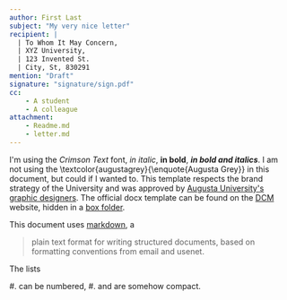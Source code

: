 ```yaml
---
author: First Last
subject: "My very nice letter"
recipient: | 
  | To Whom It May Concern,
  | XYZ University,
  | 123 Invented St.
  | City, St, 830291
mention: "Draft" 
signature: "signature/sign.pdf"
cc: 
    - A student
    - A colleague
attachment:
    - Readme.md
    - letter.md
---
```


<!-- 
    All the attributes but author are optional.
        - author: your name (First Last),
        - subject: to indicate the subject (added in the meta-data of the pdf),
        - recipient: to list (on multiple lines, if needed) the recipient,
        - mention: remove this line to remove the "Draft" crossing.
        - signature: specify, if you wish, the path to a pdf of your signature.
        - cc: to indicate who will receive a copy of your mail.
        - attachment: documents embedded in your pdf (WARNING, this is quite experimental: the attachfile2 package beyond that is not maintained, as far as I know).
-->

I'm using the _Crimson Text_ font, _in italic_, **in bold**, **_in bold and italics_**.
I am not using the \textcolor{augustagrey}{\enquote{Augusta Grey}} in this document, but could if I wanted to.
This template respects the brand strategy of the University and was approved by [Augusta University's graphic designers](https://brand.augusta.edu/).
The official docx template can be found on the [DCM](https://www.augusta.edu/dcm/marketing/) website, hidden in a [box folder](https://augustauniversity.app.box.com/v/brand-templates/file/777468597182).

This document uses [markdown](https://commonmark.org/), a

>  plain text format for writing structured documents, based on formatting conventions from email and usenet.

The lists

#. can be numbered,
#. and are somehow compact.
